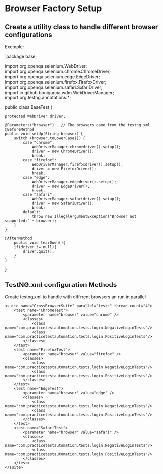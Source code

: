 
# Browser Factory Setup 

## Create a utility class to handle different browser configurations

Exemple: 

`package base;  
  
import org.openqa.selenium.WebDriver;  
import org.openqa.selenium.chrome.ChromeDriver;  
import org.openqa.selenium.edge.EdgeDriver;  
import org.openqa.selenium.firefox.FirefoxDriver;  
import org.openqa.selenium.safari.SafariDriver;  
import io.github.bonigarcia.wdm.WebDriverManager;  
import org.testng.annotations.*;  
  
public class BaseTest {  
  
    protected WebDriver driver;  
  
    @Parameters("browser")   // The browsers came from the testng.xml
    @BeforeMethod  
    public void setUp(String browser) {  
        switch (browser.toLowerCase()) {  
            case "chrome":  
                WebDriverManager.chromedriver().setup();  
                driver = new ChromeDriver();  
                break;  
            case "firefox":  
                WebDriverManager.firefoxdriver().setup();  
                driver = new FirefoxDriver();  
                break;  
            case "edge":  
                WebDriverManager.edgedriver().setup();  
                driver = new EdgeDriver();  
                break;  
            case "safari":  
                WebDriverManager.safaridriver().setup();  
                driver = new SafariDriver();  
                break;  
            default:  
                throw new IllegalArgumentException("Browser not supported:" + browser);  
        }  
    }  
  
    @AfterMethod  
        public void tearDown(){  
        if(driver != null){  
            driver.quit();  
        }  
    }  
}



## TestNG.xml configuration Methods


Create testng.xml to handle with different browsers an run in parallel 
```
<suite name="CrossBrowserSuite" parallel="tests" thread-count="4">  
    <test name="ChromeTest">  
        <parameter name="browser" value="chrome" />  
        <classes>  
            <class name="com.practicetestautomation.tests.login.NegativeLoginTests"/>  
            <class name="com.practicetestautomation.tests.login.PositiveLoginTests"/>  
        </classes>  
    </test>  
    <test name="FirefoxTest">  
        <parameter name="browser" value="firefox" />  
        <classes>  
            <class name="com.practicetestautomation.tests.login.NegativeLoginTests"/>  
            <class name="com.practicetestautomation.tests.login.PositiveLoginTests"/>  
        </classes>  
    </test>  
    <test name="EdgeTest">  
        <parameter name="browser" value="edge" />  
        <classes>  
            <class name="com.practicetestautomation.tests.login.NegativeLoginTests"/>  
            <class name="com.practicetestautomation.tests.login.PositiveLoginTests"/>  
        </classes>  
    </test>  
    <test name="SafariTest">  
        <parameter name="browser" value="safari" />  
        <classes>  
            <class name="com.practicetestautomation.tests.login.NegativeLoginTests"/>  
            <class name="com.practicetestautomation.tests.login.PositiveLoginTests"/>  
        </classes>  
    </test>  
</suite>
```